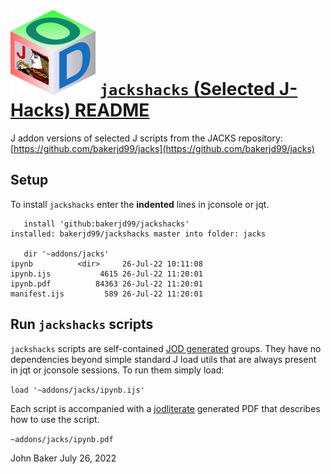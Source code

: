 ![](jacksjodlogotiny.png) [`jackshacks` (Selected J-Hacks) README](https://github.com/bakerjd99/jackshacks)
===========================================================================================================

 J addon versions of selected J scripts from the 
 JACKS repository: [https://github.com/bakerjd99/jacks](https://github.com/bakerjd99/jacks)

## Setup

To install `jackshacks` enter the **indented** lines in jconsole or jqt.

```
   install 'github:bakerjd99/jackshacks'
installed: bakerjd99/jackshacks master into folder: jacks

   dir '~addons/jacks'
ipynb          <dir>     26-Jul-22 10:11:08
ipynb.ijs           4615 26-Jul-22 11:20:01
ipynb.pdf          84363 26-Jul-22 11:20:01
manifest.ijs         589 26-Jul-22 11:20:01
```

## Run `jackshacks` scripts

`jackshacks` scripts are self-contained 
[JOD generated](https://analyzethedatanotthedrivel.org/the-jod-page/) groups. 
They have no dependencies beyond simple standard J load utils that are
always present in jqt or jconsole sessions. To run
them simply load:

``` load '~addons/jacks/ipynb.ijs' ```

Each script is accompanied with a 
[jodliterate](https://analyzethedatanotthedrivel.org/2020/05/25/using-jodliterate/) generated 
PDF that  describes how to use the script. 

```~addons/jacks/ipynb.pdf ```


John Baker
July 26, 2022

